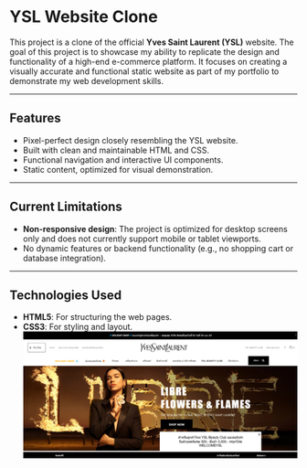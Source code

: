 # YSL Website Clone

This project is a clone of the official **Yves Saint Laurent (YSL)** website. The goal of this project is to showcase my ability to replicate the design and functionality of
a high-end e-commerce platform. It focuses on creating
a visually accurate and functional static website as part of my portfolio to demonstrate my web development skills.

---

## **Features**
- Pixel-perfect design closely resembling the YSL website.
- Built with clean and maintainable HTML and CSS.
- Functional navigation and interactive UI components.
- Static content, optimized for visual demonstration.

---

## **Current Limitations**
- **Non-responsive design**: The project is optimized for desktop screens only and does not currently support mobile or tablet viewports.
- No dynamic features or backend functionality (e.g., no shopping cart or database integration).

---

## **Technologies Used**
- **HTML5**: For structuring the web pages.
- **CSS3**: For styling and layout.
  ![image alt](https://github.com/apiwat1234/apiwat1234.github.io/blob/95cdddcfd14ea72f98641afee9951b133a7c646f/ysl.png)
